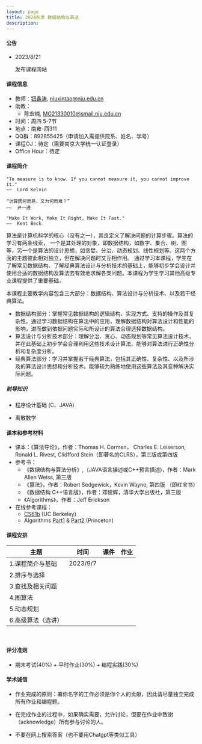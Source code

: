 ```yaml
---
layout: page
title: 2024秋季 数据结构与算法
description: 
---
```


#### 公告
- 2023/8/21

  发布课程网站

#### 课程信息

- 教师：[钮鑫涛](niuxintao.githu.io), niuxintao@nju.edu.cn
- 助教：
  - 陈宏楠, MG21330010@smail.nju.edu.cn
- 时间：周四 5-7节
- 地点：南雍-西311
- QQ群：892855425（申请加入需提供院系、姓名、学号）
- 课程OJ：待定（需要南京大学统一认证登录）
- Office Hour：待定

#### 课程简介

```
"To measure is to know. If you cannot measure it, you cannot improve it."
——  Lord Kelvin

“计算因何而易，又为何而难？”
——  尹一通

"Make It Work, Make It Right, Make It Fast."
——  Kent Beck
```

算法是计算机科学的核心（没有之一），其良定义了解决问题的计算步骤。算法的学习有两条线索， 一个是其处理的对象，即数据结构，如数字、集合、树、图等，另一个是算法的设计思想，如贪婪、分治、动态规划、线性规划等。这两个方面的主题彼此相对独立，但在解决问题时又互相作用。 通过学习本课程，学生在了解常见数据结构、了解经典算法设计与分析技术的基础上，能够初步学会设计并使用合适的数据结构及算法去有效地求解各类问题。本课程为学生学习其他高级专业课程提供了重要基础。

本课程主要教学内容包含三大部分：数据结构、算法设计与分析技术、以及若干经典算法。

- 数据结构部分：掌握常见数据结构的逻辑结构、实现方式、支持的操作及其复杂性。通过学习数据结构在算法中的应用，理解数据结构对算法设计和性能的影响，进而做到依据问题实际和所设计的算法合理选择数据结构。
- 算法设计与分析技术部分：理解分治、贪心、动态规划等常见算法设计技术，并在此基础上初步学会合理利用这些技术设计算法。能够对算法进行正确性分析和复杂度分析。
- 经典算法部分：学习并掌握若干经典算法，包括其正确性、复杂性、以及所涉及的算法设计思想和分析技术。能够较为熟练地使用这些算法及其变种解决实际问题。

##### 前导知识 

- 程序设计基础 (C、JAVA)

- 离散数学

#### 课本和参考材料

- 课本：《算法导论》，作者：Thomas H. Cormen， Charles E. Leiserson,  Ronald L. Rivest, Clidfford Stein（即著名的CLRS），第三版或第四版
- 参考书：
  - 《数据结构与算法分析》,（JAVA语言描述或C++预言描述)，作者：Mark Allen Weiss, 第三版
  - 《算法》，作者：Robert Sedgewick，Kevin Wayne, 第四版 （即红宝书）
  - 《数据结构 C++语言版》，作者：邓俊辉，清华大学出版社，第三版
  - 《Algorithms》，作者：Jeff Erickson
- 在线参考课程：
  - [CS61b](datastructur.es) (UC Berkeley)
  - Algorithms [Part1](https://www.coursera.org/learn/algorithms-part1) & [Part2](https://www.coursera.org/learn/algorithms-part2)  (Princeton)


#### 课程安排

| 主题               | 时间     | 课件 | 作业 |
| ------------------ | -------- | ---- | ---- |
| 1.课程简介与基础   | 2023/9/7 |      |      |
| 2.排序与选择       |          |      |      |
| 3.查找及相关问题   |          |      |      |
| 4.图算法           |          |      |      |
| 5.动态规划         |          |      |      |
| 6.高级算法（选讲） |          |      |      |

<br>

#### 评分准则

- 期末考试(40%)  + 平时作业(30%) + 编程实践(30%)

#### 学术诚信

- 作业完成的原则：署你名字的工作必须是你个人的贡献，因此请尽量独立完成所有作业和编程题。

- 在完成作业的过程中，如果确实需要，允许讨论，但要在作业中致谢（acknowledge）所有参与讨论的人。

- 不要在网上搜索答案（也不要用Chatgpt等类似工具）
